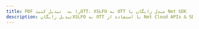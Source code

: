 ---title: PDF را به  تبدیل کنیدOTT، XSLFO به OTT مبدل رایگان یا Net SDKdescription: تبدیل رایگانXSLFO به OTT با استفاده از Net Cloud APIs & SDK همچنین اسناد PDF را در Cloud ایجاد، ویرایش و رندر کنید.---